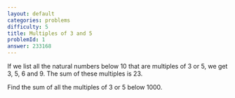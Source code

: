 ```yaml
---
layout: default
categories: problems
difficulty: 5
title: Multiples of 3 and 5
problemId: 1
answer: 233168
---
```

If we list all the natural numbers below 10 that are multiples of 3 or 5, we get 3, 5, 6 and 9. The sum of these multiples is 23.

Find the sum of all the multiples of 3 or 5 below 1000.
